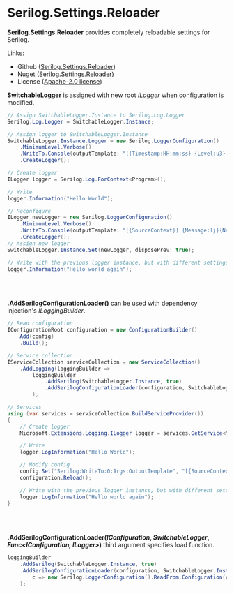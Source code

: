 # Serilog.Settings.Reloader
**Serilog.Settings.Reloader** provides completely reloadable settings for Serilog.

Links:
 * Github ([Serilog.Settings.Reloader](https://github.com/tagcode/serilog-settings-reloader))
 * Nuget ([Serilog.Settings.Reloader](https://www.nuget.org/packages/Serilog.Settings.Reloader))
 * License ([Apache-2.0 license](http://www.apache.org/licenses/LICENSE-2.0))

**SwitchableLogger** is assigned with new root *ILogger* when configuration is modified.
```C#
// Assign SwitchableLogger.Instance to Serilog.Log.Logger
Serilog.Log.Logger = SwitchableLogger.Instance;

// Assign logger to SwitchableLogger.Instance
SwitchableLogger.Instance.Logger = new Serilog.LoggerConfiguration()
    .MinimumLevel.Verbose()
    .WriteTo.Console(outputTemplate: "[{Timestamp:HH:mm:ss} {Level:u3} {SourceContext}] {Message:lj}{NewLine}{Exception}")
    .CreateLogger();

// Create logger
ILogger logger = Serilog.Log.ForContext<Program>();

// Write
logger.Information("Hello World");

// Reconfigure 
ILogger newLogger = new Serilog.LoggerConfiguration()
    .MinimumLevel.Verbose()
    .WriteTo.Console(outputTemplate: "[{SourceContext}] {Message:lj}{NewLine}{Exception}")
    .CreateLogger();
// Assign new logger
SwitchableLogger.Instance.Set(newLogger, disposePrev: true);

// Write with the previous logger instance, but with different settings
logger.Information("Hello world again");
```

<br/><br/>

**.AddSerilogConfigurationLoader()** can be used with dependency injection's *ILoggingBuilder*.
```C#
// Read configuration
IConfigurationRoot configuration = new ConfigurationBuilder()
    Add(config)
    .Build();

// Service collection
IServiceCollection serviceCollection = new ServiceCollection()
    .AddLogging(loggingBuilder =>
        loggingBuilder
            .AddSerilog(SwitchableLogger.Instance, true)
            .AddSerilogConfigurationLoader(configuration, SwitchableLogger.Instance)
        );

// Services
using (var services = serviceCollection.BuildServiceProvider())
{
    // Create logger
    Microsoft.Extensions.Logging.ILogger logger = services.GetService<Microsoft.Extensions.Logging.ILogger<Program>>();

    // Write
    logger.LogInformation("Hello World");

    // Modify config
    config.Set("Serilog:WriteTo:0:Args:OutputTemplate", "[{SourceContext}] {Message:lj}{NewLine}{Exception}");
    configuration.Reload();

    // Write with the previous logger instance, but with different settings
    logger.LogInformation("Hello world again");
}
```

<br/><br/>

**.AddSerilogConfigurationLoader(<i>IConfiguration</i>, <i>SwitchableLogger</i>, <i>Func&lt;IConfiguration, ILogger&gt;</i>)** third argument specifies load function.
```C#
loggingBuilder
    .AddSerilog(SwitchableLogger.Instance, true)
    .AddSerilogConfigurationLoader(configuration, SwitchableLogger.Instance, 
        c => new Serilog.LoggerConfiguration().ReadFrom.Configuration(c).CreateLogger())
    );
```